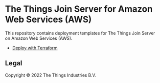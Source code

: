 # The Things Join Server for Amazon Web Services (AWS)

This repository contains deployment templates for The Things Join Server on Amazon Web Services (AWS).

- [Deploy with Terraform](./terraform)

## Legal

Copyright © 2022 The Things Industries B.V.
